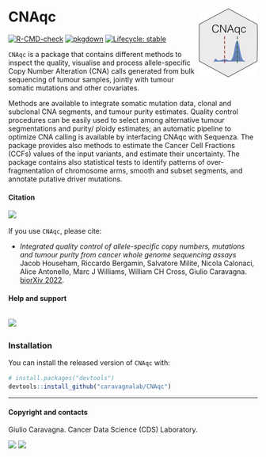 
# CNAqc <a href="caravagnalab.github.io/CNAqc"><img src="man/figures/logo.png" align="right" height="139" /></a>

<!-- badges: start -->

[![R-CMD-check](https://github.com/caravagnalab/CNAqc/workflows/R-CMD-check/badge.svg)](https://github.com/caravagnalab/CNAqc/actions)
[![pkgdown](https://github.com/caravagnalab/CNAqc/actions/workflows/pkgdown.yaml/badge.svg)](https://github.com/caravagnalab/CNAqc/actions/workflows/pkgdown.yaml)
[![Lifecycle:
stable](https://img.shields.io/badge/lifecycle-stable-green.svg)](https://www.tidyverse.org/lifecycle/#stable)
<!-- badges: end -->

`CNAqc` is a package that contains different methods to inspect the
quality, visualise and process allele-specific Copy Number Alteration
(CNA) calls generated from bulk sequencing of tumour samples, jointly
with tumour somatic mutations and other covariates.

Methods are available to integrate somatic mutation data, clonal and
subclonal CNA segments, and tumour purity estimates. Quality control
procedures can be easily used to select among alternative tumour
segmentations and purity/ ploidy estimates; an automatic pipeline to
optimize CNA calling is available by interfacing CNAqc with Sequenza.
The package provides also methods to estimate the Cancer Cell Fractions
(CCFs) values of the input variants, and estimate their uncertainty. The
package contains also statistical tests to identify patterns of
over-fragmentation of chromosome arms, smooth and subset segments, and
annotate putative driver mutations.

#### Citation

[![](https://img.shields.io/badge/doi-10.1101/2021.02.13.429885-red.svg)](https://doi.org/10.1101/2021.02.13.429885)

If you use `CNAqc`, please cite:

-   *Integrated quality control of allele-specific copy numbers,
    mutations and tumour purity from cancer whole genome sequencing
    assays* Jacob Househam, Riccardo Bergamin, Salvatore Milite, Nicola
    Calonaci, Alice Antonello, Marc J Williams, William CH Cross, Giulio
    Caravagna. [biorXiv
    2022](https://www.biorxiv.org/content/10.1101/2021.02.13.429885v3).

#### Help and support

## [![](https://img.shields.io/badge/GitHub%20Pages-https://caravagnalab.github.io/CNAqc/-yellow.svg)](https://caravagnalab.github.io/CNAqc)

### Installation

You can install the released version of `CNAqc` with:

``` r
# install.packages("devtools")
devtools::install_github("caravagnalab/CNAqc")
```

------------------------------------------------------------------------

#### Copyright and contacts

Giulio Caravagna. Cancer Data Science (CDS) Laboratory.

[![](https://img.shields.io/badge/CDS%20Lab%20Github-caravagnalab-seagreen.svg)](https://github.com/caravagnalab)
[![](https://img.shields.io/badge/CDS%20Lab%20webpage-https://www.caravagnalab.org/-red.svg)](https://www.caravagnalab.org/)
